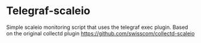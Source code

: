 # Telegraf-scaleio
Simple scaleio monitoring script that uses the telegraf exec plugin. Based on the original collectd plugin https://github.com/swisscom/collectd-scaleio


